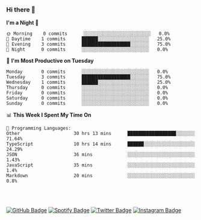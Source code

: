### Hi there 👋

<!--
<a href="https://github-readme-stats.vercel.app/api?username=hzak2xx&count_private=true&show_icons=true&theme=dracula">
  <img align="center" src="https://github-readme-stats.vercel.app/api?username=hzak2xx&count_private=true&show_icons=true&theme=dracula" />
</a>
<a href="https://github.com/hzak2xx">
  <img align="center" src="https://github-readme-stats.vercel.app/api/wakatime?username=hzak2xx&theme=dracula&layout=compact" />
</a> -->

<!--START_SECTION:waka-->
**I'm a Night 🦉** 

```text
🌞 Morning    0 commits      ░░░░░░░░░░░░░░░░░░░░░░░░░   0.0% 
🌆 Daytime    1 commits      ██████░░░░░░░░░░░░░░░░░░░   25.0% 
🌃 Evening    3 commits      ██████████████████░░░░░░░   75.0% 
🌙 Night      0 commits      ░░░░░░░░░░░░░░░░░░░░░░░░░   0.0%

```
📅 **I'm Most Productive on Tuesday** 

```text
Monday       0 commits      ░░░░░░░░░░░░░░░░░░░░░░░░░   0.0% 
Tuesday      3 commits      ██████████████████░░░░░░░   75.0% 
Wednesday    1 commits      ██████░░░░░░░░░░░░░░░░░░░   25.0% 
Thursday     0 commits      ░░░░░░░░░░░░░░░░░░░░░░░░░   0.0% 
Friday       0 commits      ░░░░░░░░░░░░░░░░░░░░░░░░░   0.0% 
Saturday     0 commits      ░░░░░░░░░░░░░░░░░░░░░░░░░   0.0% 
Sunday       0 commits      ░░░░░░░░░░░░░░░░░░░░░░░░░   0.0%

```


📊 **This Week I Spent My Time On** 

```text
💬 Programming Languages: 
Other                    30 hrs 13 mins      ██████████████████░░░░░░░   71.64% 
TypeScript               10 hrs 14 mins      ██████░░░░░░░░░░░░░░░░░░░   24.29% 
JSON                     36 mins             ░░░░░░░░░░░░░░░░░░░░░░░░░   1.43% 
JavaScript               35 mins             ░░░░░░░░░░░░░░░░░░░░░░░░░   1.4% 
Markdown                 20 mins             ░░░░░░░░░░░░░░░░░░░░░░░░░   0.8%

```


<!--END_SECTION:waka-->

</br>
</br>

[![GitHub Badge](https://img.shields.io/badge/GitHub-100000?style=for-the-badge&logo=github&logoColor=white)](https://github.com/hzak2xx)
[![Spotify Badge](https://img.shields.io/badge/Spotify-1ED760?&style=for-the-badge&logo=spotify&logoColor=white)](https://open.spotify.com/user/uf90s6sbbh75a1mt44clkhkvf)
[![Twitter Badge](https://img.shields.io/badge/Twitter-1DA1F2?style=for-the-badge&logo=twitter&logoColor=white)](https://twitter.com/hzak2xx)
[![Instagram Badge](https://img.shields.io/badge/Instagram-E4405F?style=for-the-badge&logo=instagram&logoColor=white)](https://www.instagram.com/hzak2xx/)

